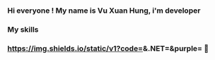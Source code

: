 ### Hi everyone ! My name is Vu Xuan Hung, i'm developer
### My skills
### https://img.shields.io/static/v1?code=<LABEL>&.NET=<MESSAGE>&purple=<COLOR> 👋

<!--
**hungvxforthewin/hungvxforthewin** is a ✨ _special_ ✨ repository because its `README.md` (this file) appears on your GitHub profile.


-->
